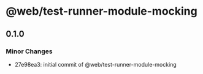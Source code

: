 # @web/test-runner-module-mocking

## 0.1.0

### Minor Changes

- 27e98ea3: initial commit of @web/test-runner-module-mocking
